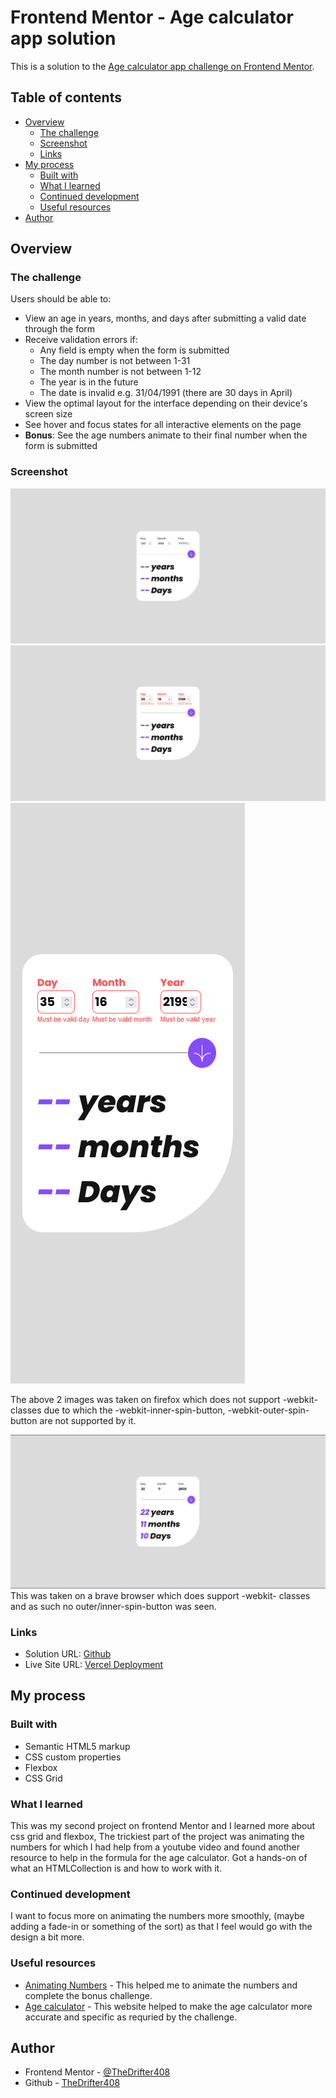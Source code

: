 # Frontend Mentor - Age calculator app solution

This is a solution to the [Age calculator app challenge on Frontend Mentor](https://www.frontendmentor.io/challenges/age-calculator-app-dF9DFFpj-Q). 

## Table of contents

- [Overview](#overview)
  - [The challenge](#the-challenge)
  - [Screenshot](#screenshot)
  - [Links](#links)
- [My process](#my-process)
  - [Built with](#built-with)
  - [What I learned](#what-i-learned)
  - [Continued development](#continued-development)
  - [Useful resources](#useful-resources)
- [Author](#author)
## Overview

### The challenge

Users should be able to:

- View an age in years, months, and days after submitting a valid date through the form
- Receive validation errors if:
  - Any field is empty when the form is submitted
  - The day number is not between 1-31
  - The month number is not between 1-12
  - The year is in the future
  - The date is invalid e.g. 31/04/1991 (there are 30 days in April)
- View the optimal layout for the interface depending on their device's screen size
- See hover and focus states for all interactive elements on the page
- **Bonus**: See the age numbers animate to their final number when the form is submitted

### Screenshot

![Desktop-view](screenshots/desktop-view.png)
![Desktop-view-error](screenshots/desktop-view-error.png)
![Mobile-view-error](screenshots/mobile-view-error.png)

The above 2 images was taken on firefox which does not support -webkit- classes due to which the -webkit-inner-spin-button, -webkit-outer-spin-button are not supported by it.

![Mobile-view-error-2](screenshots/mobile-view-error-2.png)
This was taken on a brave browser which does support -webkit- classes and as such no outer/inner-spin-button was seen.

### Links

- Solution URL: [Github](https://github.com/TheDrifter408/FrontendMentor-AgeCalculator)
- Live Site URL: [Vercel Deployment](https://frontend-mentor-age-calculator-iota.vercel.app/)

## My process

### Built with

- Semantic HTML5 markup
- CSS custom properties
- Flexbox
- CSS Grid

### What I learned

This was my second project on frontend Mentor and I learned more about css grid and flexbox, The trickiest part of the project was animating the numbers for which I had help from a youtube video and found another resource to help in the formula for the age calculator. Got a hands-on of what an HTMLCollection is and how to work with it.

### Continued development

I want to focus more on animating the numbers more smoothly, (maybe adding a fade-in or something of the sort) as that I feel would go with the design a bit more.

### Useful resources

- [Animating Numbers](https://www.youtube.com/watch?v=WfDIU93fN3o) - This helped me to animate the numbers and complete the bonus challenge.
- [Age calculator](https://www.javatpoint.com/calculate-age-using-javascript) - This website helped to make the age calculator more accurate and specific as requried by the challenge.

## Author
- Frontend Mentor - [@TheDrifter408](https://www.frontendmentor.io/profile/TheDrifter408)
- Github - [TheDrifter408](https://github.com/TheDrifter408)
